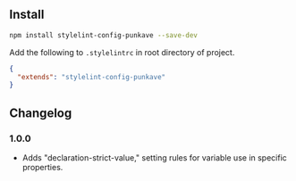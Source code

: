 ## Install

```bash
npm install stylelint-config-punkave --save-dev
```
Add the following to `.stylelintrc` in root directory of project.

```json
{
  "extends": "stylelint-config-punkave"
}
```

## Changelog
### 1.0.0
- Adds "declaration-strict-value," setting rules for variable use in specific properties.